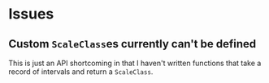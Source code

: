 # Issues

## Custom `ScaleClass`es currently can't be defined

This is just an API shortcoming in that I haven't written functions that take a record of intervals and return a `ScaleClass`.

